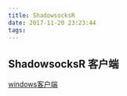 ```yaml
---
title: ShadowsocksR
date: 2017-11-20 23:23:44
tags:
---
```


## ShadowsocksR 客户端


[windows客户端](./ShadowsocksR-4.7.0-win.7z)
